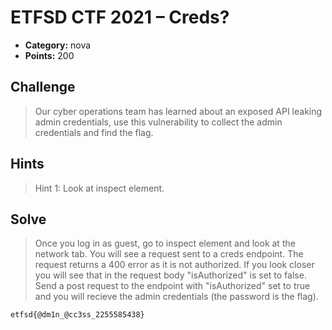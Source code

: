 # ETFSD CTF 2021 – Creds?
* **Category:** nova
* **Points:** 200

## Challenge

> Our cyber operations team has learned about an exposed API leaking admin credentials, use this vulnerability to collect the admin credentials and find the flag.
## Hints

> Hint 1: Look at inspect element.

## Solve

> Once you log in as guest, go to inspect element and look at the network tab. You will see a request sent to a creds endpoint. The request returns a 400 error as it is not authorized. If you look closer you will see that in the request body "isAuthorized" is set to false. Send a post request to the endpoint with "isAuthorized" set to true and you will recieve the admin credentials (the password is the flag).

```
etfsd{@dm1n_@cc3ss_2255585438}
```

